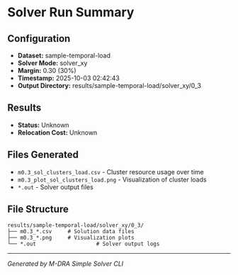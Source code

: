 # Solver Run Summary

## Configuration
- **Dataset:** sample-temporal-load
- **Solver Mode:** solver_xy
- **Margin:** 0.30 (30%)
- **Timestamp:** 2025-10-03 02:42:43
- **Output Directory:** results/sample-temporal-load/solver_xy/0_3

## Results
- **Status:** Unknown
- **Relocation Cost:** Unknown

## Files Generated
- `m0.3_sol_clusters_load.csv` - Cluster resource usage over time
- `m0.3_plot_sol_clusters_load.png` - Visualization of cluster loads
- `*.out` - Solver output files

## File Structure
```
results/sample-temporal-load/solver_xy/0_3/
├── m0.3_*.csv     # Solution data files
├── m0.3_*.png     # Visualization plots
└── *.out                   # Solver output logs
```

---
*Generated by M-DRA Simple Solver CLI*
